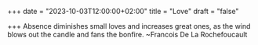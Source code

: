 +++
date = "2023-10-03T12:00:00+02:00"
title = "Love"
draft = "false"

+++
Absence diminishes small loves and increases great ones, as the wind blows out the candle and fans the bonfire.
~Francois De La Rochefoucault
